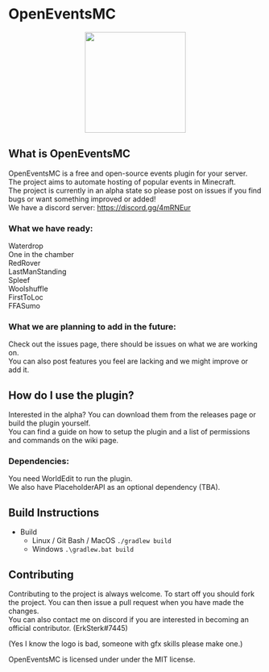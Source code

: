 # OpenEventsMC
<p align="center">
  <img width="200" height="200" src="https://cdn.discordapp.com/attachments/299945099301748737/736930784434323456/OEMC_Logo.png">
</p>


## What is OpenEventsMC
OpenEventsMC is a free and open-source events plugin for your server.<br>
The project aims to automate hosting of popular events in Minecraft.<br>
The project is currently in an alpha state so please post on issues if you find bugs or want something improved or added!<br>
We have a discord server: https://discord.gg/4mRNEur<br>

### What we have ready:
Waterdrop<br>
One in the chamber<br>
RedRover<br>
LastManStanding<br>
Spleef<br>
Woolshuffle<br>
FirstToLoc<br>
FFASumo<br>

### What we are planning to add in the future:
Check out the issues page, there should be issues on what we are working on.<br>
You can also post features you feel are lacking and we might improve or add it.

## How do I use the plugin?
Interested in the alpha? You can download them from the releases page or build the plugin yourself.<br>
You can find a guide on how to setup the plugin and a list of permissions and commands on the wiki page.
### Dependencies:
You need WorldEdit to run the plugin.<br>
We also have PlaceholderAPI as an optional dependency (TBA).
## Build Instructions
* Build
    * Linux / Git Bash / MacOS
    `./gradlew build`
    * Windows
    `.\gradlew.bat build`
## Contributing
Contributing to the project is always welcome. To start off you should fork the project. You can then issue a pull request when you have made the changes.<br>
You can also contact me on discord if you are interested in becoming an official contributor. (ErkSterk#7445)<br>


(Yes I know the logo is bad, someone with gfx skills please make one.)

OpenEventsMC is licensed under under the MIT license.
